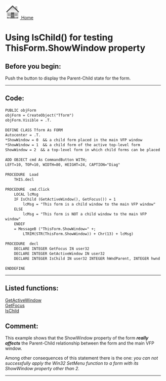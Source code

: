 [<img src="../images/home.png"> Home ](https://github.com/VFPX/Win32API)  

# Using IsChild() for testing ThisForm.ShowWindow property

## Before you begin:
Push the button to display the Parent-Child state for the form.  
  
***  


## Code:
```foxpro  
PUBLIC objForm
objForm = CreateObject("Tform")
objForm.Visible = .T.

DEFINE CLASS Tform As FORM
Autocenter = .T.
*ShowWindow = 0  && a child form placed in the main VFP window
*ShowWindow = 1  && a child form of the active top-level form
ShowWindow = 2  && a top-level form in which child forms can be placed

ADD OBJECT cmd As CommandButton WITH;
LEFT=10, TOP=10, WIDTH=80, HEIGHT=24, CAPTION="Diag"

PROCEDURE  Load
	THIS.decl

PROCEDURE  cmd.Click
	LOCAL lcMsg
	IF IsChild (GetActiveWindow(), GetFocus()) = 1
		lcMsg = "This form is a child window to the main VFP window"
	ELSE
		lcMsg = "This form is NOT a child window to the main VFP window"
	ENDIF
	= MessageB ("ThisForm.ShowWindow=" +;
		LTRIM(STR(ThisForm.ShowWindow)) + Chr(13) + lcMsg)

PROCEDURE  decl
	DECLARE INTEGER GetFocus IN user32
	DECLARE INTEGER GetActiveWindow IN user32
	DECLARE INTEGER IsChild IN user32 INTEGER hWndParent, INTEGER hwnd

ENDDEFINE  
```  
***  


## Listed functions:
[GetActiveWindow](../libraries/user32/GetActiveWindow.md)  
[GetFocus](../libraries/user32/GetFocus.md)  
[IsChild](../libraries/user32/IsChild.md)  

## Comment:
This example shows that the ShowWindow property of the form ***really affects*** the Parent-Child relationship between the form and the main VFP window.   
  
Among other consequences of this statement there is the one: *you can not successfully apply the Win32 SetMenu function to a form with its ShowWindow property other than 2.*  
  
***  

